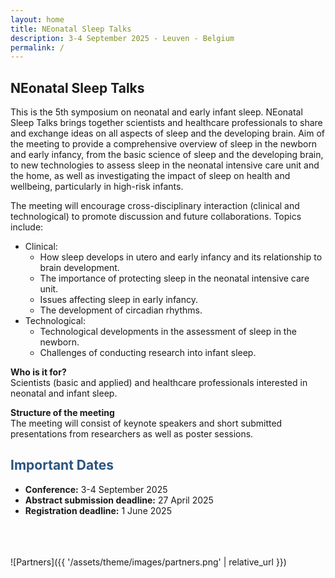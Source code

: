 ```yaml
---
layout: home
title: NEonatal Sleep Talks
description: 3-4 September 2025 - Leuven - Belgium
permalink: /
---
```


## **NEonatal Sleep Talks**

This is the 5th symposium on neonatal and early infant sleep. NEonatal Sleep Talks brings together scientists and healthcare professionals to share and exchange ideas on all aspects of sleep and the developing brain. Aim of the meeting to provide a comprehensive overview of sleep in the newborn and early infancy, from the basic science of sleep and the developing brain, to new technologies to assess sleep in the neonatal intensive care unit and the home, as well as investigating the impact of sleep on health and wellbeing, particularly in high-risk infants. 

The meeting will encourage cross-disciplinary interaction (clinical and technological) to promote discussion and future collaborations.
Topics include:
* Clinical:
    * How sleep develops in utero and early infancy and its relationship to brain development.
    * The importance of protecting sleep in the neonatal intensive care unit.
    * Issues affecting sleep in early infancy.
    * The development of circadian rhythms.
* Technological:
    * Technological developments in the assessment of sleep in the newborn.
    * Challenges of conducting research into infant sleep.

**Who is it for?**  
Scientists (basic and applied) and healthcare professionals interested in neonatal and infant sleep.

**Structure of the meeting**  
The meeting will consist of keynote speakers and short submitted presentations from researchers as well as poster sessions.

## **<span style="color:#2B547E">Important Dates</span>**

- **Conference:** 3-4 September 2025
- **Abstract submission deadline:** 27 April 2025
- **Registration deadline:** 1 June 2025

\
\
\
![Partners]({{ '/assets/theme/images/partners.png' | relative_url }})